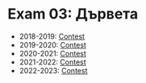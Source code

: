 # Exam 03: Дървета 
   
- 2018-2019: [Contest](<https://www.hackerrank.com/contests/sdatest3/challenges>)
- 2019-2020: [Contest](<https://www.hackerrank.com/contests/sda-2019-2020-test3/challenges>)
- 2020-2021: [Contest](<https://www.hackerrank.com/contests/sda-2020-2021-test6-dbr8t-r/challenges>)
- 2021-2022: [Contest](<https://www.hackerrank.com/sda-2021-2021-test-3-november16/challenges>)
- 2022-2023: [Contest](<https://www.hackerrank.com/contests/sda-test3-2022-2023-rdsafgtvh/challenges>)